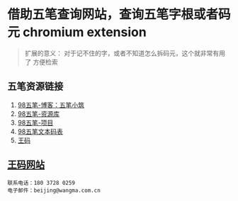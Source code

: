 # 借助五笔查询网站，查询五笔字根或者码元  chromium extension 

>  扩展的意义： 对于记不住的字，或者不知道怎么拆码元，这个就非常有用了 方便检索

## 五笔资源链接
1. [98五笔-博客：五笔小筑](https://wubi98.gitee.io/)
2. [98五笔-资源库](https://wb98.gitee.io/)
3. [98五笔-项目](https://github.com/yanhuacuo/98wubi-tables.git)
4. [98五笔文本码表](https://github.com/98wb/table.git)
5. [王码](http://www.wangma.net.cn/search.aspx?sm=7)

## [王码网站](http://www.wangma.net.cn/index.aspx?sm=0)
```text
联系电话：180 3728 0259
电子邮件：beijing@wangma.com.cn

```
